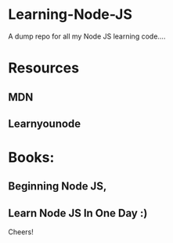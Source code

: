 # Learning-Node-JS
A dump repo for all my Node JS learning code....

# Resources
## MDN
## Learnyounode

# Books: 
## Beginning Node JS, 
## Learn Node JS In One Day :)

Cheers!
